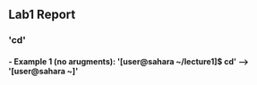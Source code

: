 ## Lab1 Report


### 'cd' 
#### - Example 1 (no arugments): '[user@sahara ~/lecture1]$ cd' --> '[user@sahara ~]'
